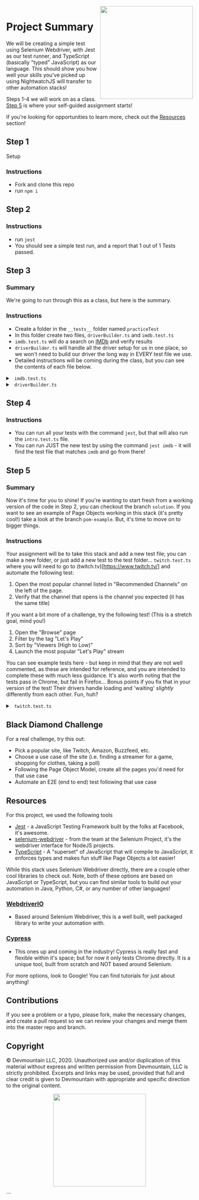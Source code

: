 <img src="https://s3.amazonaws.com/devmountain/readme-logo.png" width="250" align="right">

# Project Summary

We will be creating a simple test using Selenium Webdriver, with Jest as our test runner, and TypeScript (basically "typed" JavaScript) as our language. This should show you how well your skills you've picked up using NightwatchJS will transfer to other automation stacks!

Steps 1-4 we will work on as a class. [Step 5](#step-5) is where your self-guided assignment starts!

If you're looking for opportunities to learn more, check out the [Resources](#resources) section!

## Step 1

Setup

### Instructions

- Fork and clone this repo
- run `npm i`

## Step 2

### Instructions

- run `jest`
- You should see a simple test run, and a report that 1 out of 1 Tests passed.

## Step 3

### Summary

We're going to run through this as a class, but here is the summary.

### Instructions

- Create a folder in the `__tests__` folder named `practiceTest`
- In this folder create two files, `driverBuilder.ts` and `imdb.test.ts`
 - `imdb.test.ts` will do a search on [IMDb](https://www.imdb.com) and verify results
 - `driverBuilder.ts` will handle all the driver setup for us in one place, so we won't need to build our driver the long way in EVERY test file we use.
- Detailed instructions will be coming during the class, but you can see the contents of each file below.

<details>

<summary> <code> imdb.test.ts </code> </summary>

```typescript
//getting our driver builder - other dependencies are automatically imported if we use "tab" completion
import getDriver from './driverBuilder'
import { By, until } from 'selenium-webdriver'

describe('IMDb searching and movie pages', () => {
    //const driver is assigned the driver built by getDriver
    const driver = getDriver('chrome')
    const searchBar = By.name('q') //By is the way to specify locators, here we'll have 4 examples
    const searchButton = By.id('suggestion-search-button')
    const movieLinks = By.xpath('//h3[contains(text(), "Titles")]/..//td[@class="result_text"]/a')
    const resultTitle = By.css('.title_wrapper > h1')

    //beforeEach runs before every "it" statement, and will load the home page
    //don't forget to put 'async' in front of functions that will have any asynchronous code we'll need to 'await'
    beforeEach(async () => {
        await driver.get('https://www.imdb.com')
    })

    //"it" is how we specify a test in our test suite - we can have as many of these as we want
    it('can load', async ()=>{
        //pass the expect what you're looking at, then call the method to check it
        //like expect(<string>).toContain(<another string>)
        expect(await driver.getTitle()).toContain('IMDb')
    })

    it('can find a movie', async()=>{
        //Step 1: Do a search
        //this wait will run the find element command until the "until" is valid, which means
        //the search bar is now loaded and we can type in our search term
        await driver.wait(until.elementLocated(searchBar))
        var search = (await driver).findElement(searchBar)
        await search.sendKeys('Independence Day')
        //we don't need to wait for the page to load here, so we skip the "wait"
        //we can wrap our finding the searchButton in parenthesis to use the WebElement is returns
        //like `await <WebElement>.click()`
        await (await driver.findElement(searchButton)).click()
        
        //Step 2: Pick the first movie result
        await driver.wait(until.elementLocated(movieLinks))
        //findElements PLURAL will return an array of WebElements instead of just one
        //we'll store the array, and then wait for the click on the first one to go through       
        const results = await driver.findElements(movieLinks);
        await results[0].click();

        //Step 3: Check that the title matches what we searched for
        //wait for the result title element to show up
        await driver.wait(until.elementLocated(resultTitle))
        //grab the text and compare it to expected text
        expect(await (await driver.findElement(resultTitle)).getText()).toContain('Independence Day')
    })

    //afterAll runs after all of the "it" statements are done and closes our driver
    afterAll(async () => {
        await driver.quit()
    })
})
```

</details>

<details>

<summary> <code> driverBuilder.ts </code> </summary>

```typescript
const chromedriver = require('chromedriver') //this makes chromedriver avaiable to our tests
const geckodriver = require('geckodriver') //same for geckodriver
import { Builder, Capabilities } from "selenium-webdriver";

// we're exporting a function that will build a driver from scratch
// so we don't need to remember all the steps or include them in EVERY test file
// one thing to remember, `export default` == `module.exports`
export default function getDriver(browser: string) { //we're taking `browser`, which HAS to be a string, as an argument
    //based on the value of `browser`, we'll do something different... Returning a driver for the appropriate browser
    switch (browser.toLowerCase()) {
        case 'chrome':
            return new Builder()
                .withCapabilities(Capabilities.chrome())
                .build()
            break; //technically with a return statement in this 'case' we don't need a `break`, but it doesn't hurt
        case 'firefox':
            return new Builder()
                .withCapabilities(Capabilities.firefox())
                .build()
            break;
        default:
            console.log(`The browser '${browser}' is not supported by this function. Defaulting to Chrome.`)
    }
    //if something goes wrong in the switch, we'll hand back a chromedriver by recalling the function
    return getDriver('chrome'); 
}
```

</details>

## Step 4

### Instructions

- You can run all your tests with the command `jest`, but that will also run the `intro.test.ts` file.
- You can run JUST the new test by using the command `jest imdb` - it will find the test file that matches `imdb` and go from there!

## Step 5

### Summary

Now it's time for you to shine! If you're wanting to start fresh from a working version of the code in Step 2, you can checkout the branch `solution`. If you want to see an example of Page Objects working in this stack (it's pretty cool!) take a look at the branch `pom-example`. But, it's time to move on to bigger things.

### Instructions

Your assignment will be to take this stack and add a new test file; you can make a new folder, or just add a new test to the test folder... `twitch.test.ts` where you will need to go to (twitch.tv)[https://www.twitch.tv/] and automate the following test:

1. Open the most popular channel listed in "Recommended Channels" on the left of the page.
2. Verify that the channel that opens is the channel you expected (it has the same title)

If you want a bit more of a challenge, try the following test! (This is a stretch goal, mind you!)

1. Open the "Browse" page
2. Filter by the tag "Let's Play"
3. Sort by "Viewers (High to Low)"
4. Launch the most popular "Let's Play" stream

You can see example tests here - but keep in mind that they are not well commented, as these are intended for reference, and you are intended to complete these with much less guidance. It's also worth noting that the tests pass in Chrome, but fail in Firefox... Bonus points if you fix that in your version of the test! Their drivers handle loading and 'waiting' *slightly* differently from each other. Fun, huh?

<details>

<summary> <code> twitch.test.ts </code> </summary>

```typescript
import getDriver from './driverBuilder'
import { WebDriver, By, until, WebElement } from 'selenium-webdriver'

describe('Twitch TV', ()=>{
    const driver:WebDriver = getDriver('chrome')
    const popularChannels:By = By.css('[data-a-target="side-nav-title"]')
    const menuOptionBrowse:By = By.css('a[data-test-selector="top-nav__browse-link"]')
    const tagSearchBar:By = By.css('input[placeholder="Search Tags"]')
    const letsPlayOption:By = By.css('[title="For streams with an emphasis on the production of video documenting the playthrough of a game"]')
    const letsPlayTag:By = By.css('button[data-a-target="form-tag-Let\'s Play"]')
    const currentSort:By = By.xpath("//button[@data-a-target='browse-sort-menu']/div/div/div[contains(@class, 'tw-flex')]")
    const sortSelectToggle:By = By.className('tw-core-button-label--dropdown')
    const sortViewerCount:By = By.css('[data-test-selector="directory-channel-sort-VIEWER_COUNT"]')
    const firstChannel:By = By.xpath('//div[@data-target="directory-first-item"]//h3')
    const channelInfo:By = By.className('channel-info-content')
    const channelTitle:By = By.tagName('h1')

    beforeEach(async()=>{
        driver.get('https://www.twitch.tv')
        await driver.wait(until.elementLocated(menuOptionBrowse))
    })

    it('logs the current most popular channel, and makes sure the title matches', async()=>{
        await driver.wait(until.elementsLocated(popularChannels))
        const channels: WebElement[] = await driver.findElements(popularChannels)
        const channelName = await channels[0].getText()
        await channels[0].click()
        await driver.wait(until.elementLocated(channelInfo))
        await setTimeout(()=>{}, 1000) //probably not the cleanest option, but it works :)
        expect(channelName).toEqual(await (await driver.findElement(channelTitle)).getText())
    })

    it('launches the most popular "Let\'s Play" stream', async()=>{
        await (await driver.findElement(menuOptionBrowse)).click()
        await driver.wait(until.elementLocated(tagSearchBar))
        await (await driver.findElement(tagSearchBar)).sendKeys("Let's Play")
        await driver.wait(until.elementLocated(letsPlayOption))
        await (await driver.findElement(letsPlayOption)).click()
        await driver.wait(until.elementLocated(letsPlayTag))
        await driver.wait(until.elementLocated(firstChannel))
        await (await driver.findElement(sortSelectToggle)).click()
        await driver.wait(until.elementLocated(sortViewerCount))
        await (await driver.findElement(sortViewerCount)).click()
        await driver.wait(until.elementTextContains(await driver.findElement(currentSort), "High to Low"))
        await (await driver.findElement(firstChannel)).click()
        await driver.wait(until.elementLocated(channelInfo))
        console.log(`The most popular channel right now tagged "Let's Play" is: ${await (await driver.findElement(channelTitle)).getText()}`)
    })

    afterAll(async()=>{
        driver.quit()
    })
})
```

</details>

## Black Diamond Challenge

For a real challenge, try this out:

- Pick a popular site, like Twitch, Amazon, Buzzfeed, etc.
- Choose a use case of the site (i.e. finding a streamer for a game, shopping for clothes, taking a poll)
- Following the Page Object Model, create all the pages you'd need for that use case
- Automate an E2E (end to end) test following that use case

## Resources

For this project, we used the following tools
- [Jest](https://jestjs.io/) - a JavaScript Testing Framework built by the folks at Facebook, it's awesome.
- [selenium-webdriver](https://www.selenium.dev/selenium/docs/api/javascript/module/selenium-webdriver/) - from the team at the Selenium Project, it's the webdriver interface for NodeJS projects.
- [TypeScript](https://www.typescriptlang.org/) - A "superset" of JavaScript that will compile to JavaScript, it enforces types and makes fun stuff like Page Objects a lot easier!

While this stack uses Selenium Webdriver directly, there are a couple other cool libraries to check out. Note, both of these options are based on JavaScript or TypeScript, but you can find similar tools to build out your automation in Java, Python, C#, or any number of other languages!

### [WebdriverIO](https://webdriver.io/)

- Based around Selenium Webdriver, this is a well built, well packaged library to write your automation with.

### [Cypress](https://www.cypress.io/)

- This ones up and coming in the industry! Cypress is really fast and flexible within it's space; but for now it only tests Chrome directly. It is a unique tool, built from scratch and NOT based around Selenium.

For more options, look to Google! You can find tutorials for just about anything!

## Contributions

If you see a problem or a typo, please fork, make the necessary changes, and create a pull request so we can review your changes and merge them into the master repo and branch.

## Copyright

© Devmountain LLC, 2020. Unauthorized use and/or duplication of this material without express and written permission from Devmountain, LLC is strictly prohibited. Excerpts and links may be used, provided that full and clear credit is given to Devmountain with appropriate and specific direction to the original content.

<p align="center">
<img src="https://s3.amazonaws.com/devmountain/readme-logo.png" width="250">
</p>
```
